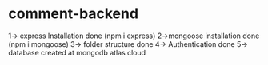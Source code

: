 # comment-backend

1-> express Installation done  (npm i express)
2->mongoose installation done  (npm i mongoose)
3-> folder structure done
4-> Authentication done 
5-> database created at mongodb atlas cloud
